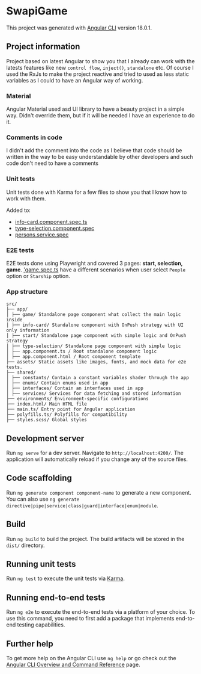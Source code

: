 # SwapiGame

This project was generated with [Angular CLI](https://github.com/angular/angular-cli) version 18.0.1.

## Project information

Project based on latest Angular to show you that I already can work with the latests features like new `control flow`, `inject()`, `standalone` etc.
Of course I used the RxJs to make the project reactive and tried to used as less static variables as I could to have an Angular way of working.

### Material

Angular Material used asd UI library to have a beauty project in a simple way. Didn't override them, but if it will be needed I have an experience to do it.

### Comments in code

I didn't add the comment into the code as I believe that code should be written in the way to be easy understandable by other developers and such code don't need to have a comments

### Unit tests

Unit tests done with Karma for a few files to show you that I know how to work with them.

Added to:

- [info-card.component.spec.ts](./src/app/info-card/info-card.component.spec.ts)
- [type-selection.component.spec](./src/app/type-selection/type-selection.component.spec.ts)
- [persons.service.spec](./src/shared/services/persons.service.spec.ts)

### E2E tests

E2E tests done using Playwright and covered 3 pages: **start, selection, game**. ['game.spec.ts](./e2e/pages/game.spec.ts) have a different scenarios when user select `People` option or `Starship` option.

### App structure

```
src/
├── app/
│ ├── game/ Standalone page component what collect the main logic inside
│ ├── info-card/ Standalone component with OnPush strategy with UI only information
│ ├── start/ Standalone page component with simple logic and OnPush strategy
│ ├── type-selection/ Standalone page component with simple logic
│ ├── app.component.ts / Root standalone component logic
│ ├── app.component.html / Root component template
├── assets/ Static assets like images, fonts, and mock data for e2e tests.
├── shared/
│ ├── constants/ Contain a constant variables shader through the app
│ ├── enums/ Contain enums used in app
│ ├── interfaces/ Contain an interfaces used in app
│ ├── services/ Services for data fetching and stored information
├── environments/ Environment-specific configurations
├── index.html/ Main HTML file
├── main.ts/ Entry point for Angular application
├── polyfills.ts/ Polyfills for compatibility
├── styles.scss/ Global styles
```

## Development server

Run `ng serve` for a dev server. Navigate to `http://localhost:4200/`. The application will automatically reload if you change any of the source files.

## Code scaffolding

Run `ng generate component component-name` to generate a new component. You can also use `ng generate directive|pipe|service|class|guard|interface|enum|module`.

## Build

Run `ng build` to build the project. The build artifacts will be stored in the `dist/` directory.

## Running unit tests

Run `ng test` to execute the unit tests via [Karma](https://karma-runner.github.io).

## Running end-to-end tests

Run `ng e2e` to execute the end-to-end tests via a platform of your choice. To use this command, you need to first add a package that implements end-to-end testing capabilities.

## Further help

To get more help on the Angular CLI use `ng help` or go check out the [Angular CLI Overview and Command Reference](https://angular.dev/tools/cli) page.
